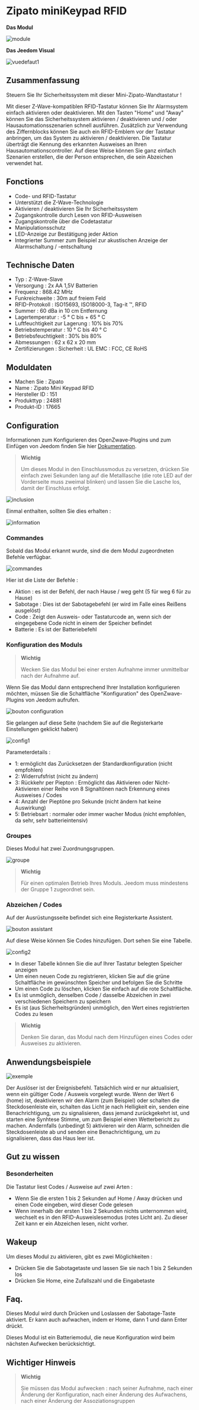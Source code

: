 # Zipato miniKeypad RFID

**Das Modul**

![module](images/zipato.minikeypad/module.jpg)

**Das Jeedom Visual**

![vuedefaut1](images/zipato.minikeypad/vuedefaut1.jpg)

Zusammenfassung
------

Steuern Sie Ihr Sicherheitssystem mit dieser Mini-Zipato-Wandtastatur !

Mit dieser Z-Wave-kompatiblen RFID-Tastatur können Sie Ihr Alarmsystem einfach aktivieren oder deaktivieren. Mit den Tasten "Home" und "Away" können Sie das Sicherheitssystem aktivieren / deaktivieren und / oder Hausautomationsszenarien schnell ausführen. Zusätzlich zur Verwendung des Ziffernblocks können Sie auch ein RFID-Emblem vor der Tastatur anbringen, um das System zu aktivieren / deaktivieren. Die Tastatur überträgt die Kennung des erkannten Ausweises an Ihren Hausautomationscontroller. Auf diese Weise können Sie ganz einfach Szenarien erstellen, die der Person entsprechen, die sein Abzeichen verwendet hat.

Fonctions
---------

-   Code- und RFID-Tastatur
-   Unterstützt die Z-Wave-Technologie
-   Aktivieren / deaktivieren Sie Ihr Sicherheitssystem
-   Zugangskontrolle durch Lesen von RFID-Ausweisen
-   Zugangskontrolle über die Codetastatur
-   Manipulationsschutz
-   LED-Anzeige zur Bestätigung jeder Aktion
-   Integrierter Summer zum Beispiel zur akustischen Anzeige der Alarmschaltung / -entschaltung

Technische Daten
---------------------------

-   Typ : Z-Wave-Slave
-   Versorgung : 2x AA 1,5V Batterien
-   Frequenz : 868.42 MHz
-   Funkreichweite : 30m auf freiem Feld
-   RFID-Protokoll : ISO15693, ISO18000-3, Tag-it ™, RFID
-   Summer : 60 dBa in 10 cm Entfernung
-   Lagertemperatur : -5 ° C bis + 65 ° C
-   Luftfeuchtigkeit zur Lagerung : 10% bis 70%
-   Betriebstemperatur : 10 ° C bis 40 ° C
-   Betriebsfeuchtigkeit : 30% bis 80%
-   Abmessungen : 62 x 62 x 20 mm
-   Zertifizierungen : Sicherheit : UL EMC : FCC, CE RoHS

Moduldaten
-----------------

-   Machen Sie : Zipato
-   Name : Zipato Mini Keypad RFID
-   Hersteller ID : 151
-   Produkttyp : 24881
-   Produkt-ID : 17665

Configuration
-------------

Informationen zum Konfigurieren des OpenZwave-Plugins und zum Einfügen von Jeedom finden Sie hier [Dokumentation](https://doc.jeedom.com/de_DE/plugins/automation%20protocol/openzwave/).

> **Wichtig**
>
> Um dieses Modul in den Einschlussmodus zu versetzen, drücken Sie einfach zwei Sekunden lang auf die Metalllasche (die rote LED auf der Vorderseite muss zweimal blinken) und lassen Sie die Lasche los, damit der Einschluss erfolgt.

![inclusion](images/zipato.minikeypad//inclusion.jpg)

Einmal enthalten, sollten Sie dies erhalten :

![information](images/zipato.minikeypad/information.jpg)

### Commandes

Sobald das Modul erkannt wurde, sind die dem Modul zugeordneten Befehle verfügbar.

![commandes](images/zipato.minikeypad/commandes.jpg)

Hier ist die Liste der Befehle :

-   Aktion : es ist der Befehl, der nach Hause / weg geht (5 für weg 6 für zu Hause)
-   Sabotage : Dies ist der Sabotagebefehl (er wird im Falle eines Reißens ausgelöst)
-   Code : Zeigt den Ausweis- oder Tastaturcode an, wenn sich der eingegebene Code nicht in einem der Speicher befindet
-   Batterie : Es ist der Batteriebefehl

### Konfiguration des Moduls

> **Wichtig**
>
> Wecken Sie das Modul bei einer ersten Aufnahme immer unmittelbar nach der Aufnahme auf.

Wenn Sie das Modul dann entsprechend Ihrer Installation konfigurieren möchten, müssen Sie die Schaltfläche "Konfiguration" des OpenZwave-Plugins von Jeedom aufrufen.

![bouton configuration](images/plugin/bouton_configuration.jpg)

Sie gelangen auf diese Seite (nachdem Sie auf die Registerkarte Einstellungen geklickt haben)

![config1](images/zipato.minikeypad/config1.jpg)

Parameterdetails :

-   1: ermöglicht das Zurücksetzen der Standardkonfiguration (nicht empfohlen)
-   2: Widerrufsfrist (nicht zu ändern)
-   3: Rückkehr per Piepton : Ermöglicht das Aktivieren oder Nicht-Aktivieren einer Reihe von 8 Signaltönen nach Erkennung eines Ausweises / Codes
-   4: Anzahl der Pieptöne pro Sekunde (nicht ändern hat keine Auswirkung)
-   5: Betriebsart : normaler oder immer wacher Modus (nicht empfohlen, da sehr, sehr batterieintensiv)

### Groupes

Dieses Modul hat zwei Zuordnungsgruppen.

![groupe](images/zipato.minikeypad/groupe.jpg)

> **Wichtig**
>
> Für einen optimalen Betrieb Ihres Moduls. Jeedom muss mindestens der Gruppe 1 zugeordnet sein.

### Abzeichen / Codes

Auf der Ausrüstungsseite befindet sich eine Registerkarte Assistent.

![bouton assistant](images/plugin/bouton_assistant.jpg)

Auf diese Weise können Sie Codes hinzufügen. Dort sehen Sie eine Tabelle.

![config2](images/zipato.minikeypad/config2.jpg)

-   In dieser Tabelle können Sie die auf Ihrer Tastatur belegten Speicher anzeigen
-   Um einen neuen Code zu registrieren, klicken Sie auf die grüne Schaltfläche im gewünschten Speicher und befolgen Sie die Schritte
-   Um einen Code zu löschen, klicken Sie einfach auf die rote Schaltfläche.
-   Es ist unmöglich, denselben Code / dasselbe Abzeichen in zwei verschiedenen Speichern zu speichern
-   Es ist (aus Sicherheitsgründen) unmöglich, den Wert eines registrierten Codes zu lesen

> **Wichtig**
>
> Denken Sie daran, das Modul nach dem Hinzufügen eines Codes oder Ausweises zu aktivieren.

Anwendungsbeispiele
----------------------

![exemple](images/zipato.minikeypad/exemple.jpg)

Der Auslöser ist der Ereignisbefehl. Tatsächlich wird er nur aktualisiert, wenn ein gültiger Code / Ausweis vorgelegt wurde. Wenn der Wert 6 (home) ist, deaktivieren wir den Alarm (zum Beispiel) oder schalten die Steckdosenleiste ein, schalten das Licht je nach Helligkeit ein, senden eine Benachrichtigung, um zu signalisieren, dass jemand zurückgekehrt ist, und starten eine Synhtese Stimme, um zum Beispiel einen Wetterbericht zu machen. Andernfalls (unbedingt 5) aktivieren wir den Alarm, schneiden die Steckdosenleiste ab und senden eine Benachrichtigung, um zu signalisieren, dass das Haus leer ist.

Gut zu wissen
------------

### Besonderheiten

Die Tastatur liest Codes / Ausweise auf zwei Arten :

-   Wenn Sie die ersten 1 bis 2 Sekunden auf Home / Away drücken und einen Code eingeben, wird dieser Code gelesen
-   Wenn innerhalb der ersten 1 bis 2 Sekunden nichts unternommen wird, wechselt es in den RFID-Ausweislesemodus (rotes Licht an). Zu dieser Zeit kann er ein Abzeichen lesen, nicht vorher.

Wakeup
------

Um dieses Modul zu aktivieren, gibt es zwei Möglichkeiten :

-   Drücken Sie die Sabotagetaste und lassen Sie sie nach 1 bis 2 Sekunden los
-   Drücken Sie Home, eine Zufallszahl und die Eingabetaste

Faq.
------

Dieses Modul wird durch Drücken und Loslassen der Sabotage-Taste aktiviert. Er kann auch aufwachen, indem er Home, dann 1 und dann Enter drückt.

Dieses Modul ist ein Batteriemodul, die neue Konfiguration wird beim nächsten Aufwecken berücksichtigt.

Wichtiger Hinweis
---------------

> **Wichtig**
>
> Sie müssen das Modul aufwecken : nach seiner Aufnahme, nach einer Änderung der Konfiguration, nach einer Änderung des Aufwachens, nach einer Änderung der Assoziationsgruppen

